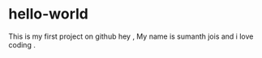 # hello-world
This is my first project on github
hey , My name is sumanth  jois and i love coding .
